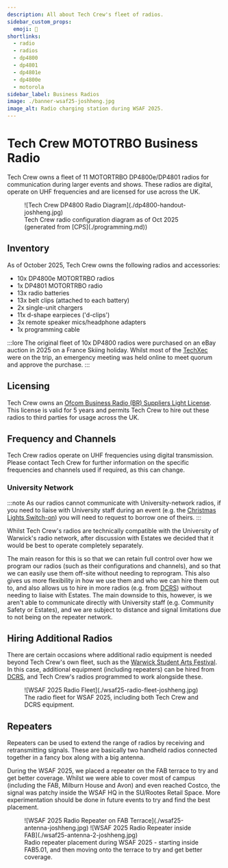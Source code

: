 ```yaml
---
description: All about Tech Crew's fleet of radios.
sidebar_custom_props:
  emoji: 📱
shortlinks:
  - radio
  - radios
  - dp4800
  - dp4801
  - dp4801e
  - dp4800e
  - motorola
sidebar_label: Business Radios
image: ./banner-wsaf25-joshheng.jpg
image_alt: Radio charging station during WSAF 2025.
---
```


# Tech Crew MOTOTRBO Business Radio

Tech Crew owns a fleet of 11 MOTORTRBO DP4800e/DP4801 radios for communication during larger events and shows. These
radios are digital, operate on UHF frequencies and are licensed for use across the UK.

<figure>
![Tech Crew DP4800 Radio Diagram](./dp4800-handout-joshheng.jpg)
<figcaption>Tech Crew radio configuration diagram as of Oct 2025 (generated from [CPS](./programming.md))</figcaption>
</figure>

## Inventory

As of October 2025, Tech Crew owns the following radios and accessories:

* 10x DP4800e MOTORTRBO radios
* 1x DP4801 MOTORTRBO radio
* 13x radio batteries
* 13x belt clips (attached to each battery)
* 2x single-unit chargers
* 11x d-shape earpieces ('d-clips')
* 3x remote speaker mics/headphone adapters
* 1x programming cable

:::lore
The original fleet of 10x DP4800 radios were purchased on an eBay auction in 2025 on a France Skiing holiday. Whilst
most of the [TechXec](../../../01-tech-crew/02-democracy/01-exec.md) were on the trip, an emergency meeting was held
online to meet quorum and approve the purchase.
:::

## Licensing

Tech Crew owns
an [Ofcom Business Radio (BR) Suppliers Light License](https://www.ofcom.org.uk/siteassets/resources/documents/manage-your-licence/business-radio/licence-templates/business_radio_suppliers_light_licence_template.pdf).
This license is valid for 5 years and permits Tech Crew to hire out these radios to third parties for usage across the
UK.

## Frequency and Channels

Tech Crew radios operate on UHF frequencies using digital transmission. Please contact Tech Crew for further information
on the specific frequencies and channels used if required, as this can change.

### University Network

:::note
As our radios cannot communicate with University-network radios, if you need to liaise with University staff during an
event (e.g. the [Christmas Lights Switch-on](../../../07-case-studies/03-christmas-lights/index.md)) you will need to
request to borrow one of theirs.
:::

Whilst Tech Crew's radios are technically compatible with the University of Warwick's radio network, after discussion
with Estates we decided that it would be best to operate completely separately.

The main reason for this is so that we can retain full control over how we program our radios (such as their
configurations
and channels), and so that we can easily use them off-site without needing to reprogram. This also gives us more
flexibility
in how we use them and who we can hire them out to, and also allows us to hire in more radios (e.g.
from [DCRS](../../../06-directories/01-services.md)) without needing to liaise with Estates. The main downside to this,
however, is we aren't able to communicate directly with University staff (e.g. Community Safety or Estates), and we are
subject to distance and signal limitations due to not being on the repeater network.

## Hiring Additional Radios

There are certain occasions where additional radio equipment is needed beyond Tech Crew's own fleet, such as the
[Warwick Student Arts Festival](https://wsaf.org.uk). In this case, additional equipment (including repeaters) can be
hired from [DCRS](../../../06-directories/01-services.md), and Tech Crew's radios programmed to work alongside these.

<figure>
![WSAF 2025 Radio Fleet](./wsaf25-radio-fleet-joshheng.jpg)
<figcaption>The radio fleet for WSAF 2025, including both Tech Crew and DCRS equipment.</figcaption>
</figure>

## Repeaters

Repeaters can be used to extend the range of radios by receiving and retransmitting signals. These are basically two
handheld radios connected together in a fancy box along with a big antenna.

During the WSAF 2025, we placed a repeater on the FAB terrace to try and get better coverage. Whilst we were able to
cover most of campus (including the FAB, Milburn House and Avon) and even reached Costco, the signal was patchy inside
the WSAF HQ in the SU/Rootes Retail Space. More experimentation should be done in future events to try and find the best
placement.

<figure>
    <div class="img-gallery">
    ![WSAF 2025 Radio Repeater on FAB Terrace](./wsaf25-antenna-joshheng.jpg)
    ![WSAF 2025 Radio Repeater inside FAB](./wsaf25-antenna-2-joshheng.jpg)
    </div>
    <figcaption>Radio repeater placement during WSAF 2025 - starting inside FAB5.01, and then moving onto the terrace to try and get better coverage.</figcaption>
</figure>
